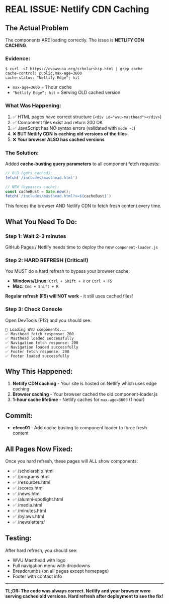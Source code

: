 # REAL ISSUE: Netlify CDN Caching

## The Actual Problem

The components ARE loading correctly. The issue is **NETLIFY CDN CACHING**.

### Evidence:
```
$ curl -sI https://cvawvuaa.org/scholarship.html | grep cache
cache-control: public,max-age=3600
cache-status: "Netlify Edge"; hit
```

- `max-age=3600` = 1 hour cache
- `"Netlify Edge"; hit` = Serving OLD cached version

### What Was Happening:

1. ✅ HTML pages have correct structure (`<div id="wvu-masthead"></div>`)
2. ✅ Component files exist and return 200 OK
3. ✅ JavaScript has NO syntax errors (validated with `node -c`)
4. ❌ **BUT Netlify CDN is caching old versions of the files**
5. ❌ **Your browser ALSO has cached versions**

### The Solution:

Added **cache-busting query parameters** to all component fetch requests:

```javascript
// OLD (gets cached):
fetch('/includes/masthead.html')

// NEW (bypasses cache):
const cacheBust = Date.now();
fetch(`/includes/masthead.html?v=${cacheBust}`)
```

This forces the browser AND Netlify CDN to fetch fresh content every time.

## What You Need To Do:

### Step 1: Wait 2-3 minutes
GitHub Pages / Netlify needs time to deploy the new `component-loader.js`

### Step 2: HARD REFRESH (Critical!)
You MUST do a hard refresh to bypass your browser cache:

- **Windows/Linux:** `Ctrl + Shift + R` or `Ctrl + F5`
- **Mac:** `Cmd + Shift + R`

**Regular refresh (F5) will NOT work** - it still uses cached files!

### Step 3: Check Console
Open DevTools (F12) and you should see:
```
🔄 Loading WVU components...
✅ Masthead fetch response: 200
✅ Masthead loaded successfully
✅ Navigation fetch response: 200
✅ Navigation loaded successfully
✅ Footer fetch response: 200
✅ Footer loaded successfully
```

## Why This Happened:

1. **Netlify CDN caching** - Your site is hosted on Netlify which uses edge caching
2. **Browser caching** - Your browser cached the old component-loader.js
3. **1-hour cache lifetime** - Netlify caches for `max-age=3600` (1 hour)

## Commit:

- **efecc01** - Add cache busting to component loader to force fresh content

## All Pages Now Fixed:

Once you hard refresh, these pages will ALL show components:

- ✅ /scholarship.html
- ✅ /programs.html
- ✅ /resources.html
- ✅ /scores.html
- ✅ /news.html
- ✅ /alumni-spotlight.html
- ✅ /media.html
- ✅ /minutes.html
- ✅ /bylaws.html
- ✅ /newsletters/

## Testing:

After hard refresh, you should see:
- WVU Masthead with logo
- Full navigation menu with dropdowns
- Breadcrumbs (on all pages except homepage)
- Footer with contact info

---

**TL;DR: The code was always correct. Netlify and your browser were serving cached old versions. Hard refresh after deployment to see the fix!**
